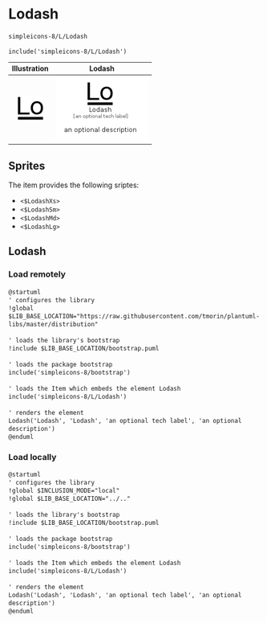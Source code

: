 # Lodash


```text
simpleicons-8/L/Lodash
```

```text
include('simpleicons-8/L/Lodash')
```



| Illustration | Lodash |
| :---: | :---: |
| ![illustration for Illustration](../../simpleicons-8/L/Lodash.png) | ![illustration for Lodash](../../simpleicons-8/L/Lodash.Local.png) |



## Sprites
The item provides the following sriptes:

- `<$LodashXs>`
- `<$LodashSm>`
- `<$LodashMd>`
- `<$LodashLg>`





## Lodash

### Load remotely
```plantuml
@startuml
' configures the library
!global $LIB_BASE_LOCATION="https://raw.githubusercontent.com/tmorin/plantuml-libs/master/distribution"

' loads the library's bootstrap
!include $LIB_BASE_LOCATION/bootstrap.puml

' loads the package bootstrap
include('simpleicons-8/bootstrap')

' loads the Item which embeds the element Lodash
include('simpleicons-8/L/Lodash')

' renders the element
Lodash('Lodash', 'Lodash', 'an optional tech label', 'an optional description')
@enduml
```

### Load locally
```plantuml
@startuml
' configures the library
!global $INCLUSION_MODE="local"
!global $LIB_BASE_LOCATION="../.."

' loads the library's bootstrap
!include $LIB_BASE_LOCATION/bootstrap.puml

' loads the package bootstrap
include('simpleicons-8/bootstrap')

' loads the Item which embeds the element Lodash
include('simpleicons-8/L/Lodash')

' renders the element
Lodash('Lodash', 'Lodash', 'an optional tech label', 'an optional description')
@enduml
```

